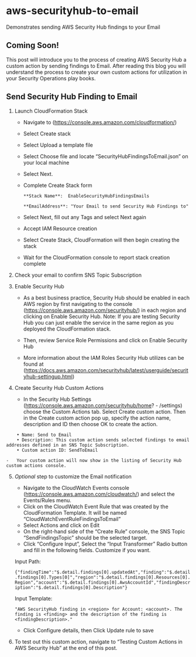 # aws-securityhub-to-email
Demonstrates sending AWS Security Hub findings to your Email 

## Coming Soon!
This post will introduce you to the process of creating AWS Security Hub a custom action by sending findings to Email.  After reading this blog you will understand the process to create your own custom actions for utilization in your Security Operations play books.

## Send Security Hub Finding to Email

1.	Launch CloudFormation Stack 
    -	Navigate to (https://console.aws.amazon.com/cloudformation/)
    -	Select Create stack
    -	Select Upload a template file
    -	Select Choose file and locate “SecurityHubFindingsToEmail.json” on your local machine
    -	Select Next.
    -	Complete Create Stack form

            **Stack Name**:  EnableSecurityHubFindingsEmails
    
            **EmailAddress**: "Your Email to send Security Hub Findings to"

    -	Select Next, fill out any Tags and select Next again
    -	Accept IAM Resource creation
    -	Select Create Stack, CloudFormation will then begin creating the stack
    -	Wait for the CloudFormation console to report stack creation complete

2.	Check your email to confirm SNS Topic Subscription
3.	Enable Security Hub 
    -	As a  best business practice, Security Hub should be enabled in each AWS region by first navigating to the console (https://console.aws.amazon.com/securityhub/) in each region and clicking on Enable Security Hub. Note: If you are testing Security Hub you can just enable the service in the same region as you deployed the CloudFormation stack.
    -	Then, review Service Role Permissions and click on Enable Security Hub

    -	More information about the IAM Roles Security Hub utilizes can be found at (https://docs.aws.amazon.com/securityhub/latest/userguide/securityhub-settingup.html)

4.	Create Security Hub Custom Actions
    -	In the Security Hub Settings (https://console.aws.amazon.com/securityhub/home? - /settings) choose the Custom Actions tab. Select Create custom action. Then in the Create custom action pop up, specify the action name, description and ID then choose OK to create the action.

```    
    • Name: Send to Email
    • Description: This custom action sends selected findings to email addresses defined in an SNS Topic Subscription.
    • Custom action ID: SendToEmail
```

    -	Your custom action will now show in the listing of Security Hub custom actions console.

5.	*Optional* step to customize the Email notification
    -	Navigate to the CloudWatch Events console (https://console.aws.amazon.com/cloudwatch/) and select the Events/Rules menu.
    -	Click on the CloudWatch Event Rule that was created by the CloudFormation Template. It will be named “CloudWatchEventRuleFindingsToEmail”
    -	Select Actions and click on Edit
    -	On the right-hand side of the “Create Rule” console, the SNS Topic “SendFindingsTopic” should be the selected target.
    -	Click “Configure Input”, Select the “Input Transformer” Radio button and fill in the following fields. Customize if you want.

    Input Path: 

    `{"findingTime":"$.detail.findings[0].updatedAt","finding":"$.detail.findings[0].Types[0]","region":"$.detail.findings[0].Resources[0].Region","account":"$.detail.findings[0].AwsAccountId","findingDescription":"$.detail.findings[0].Description"}`

    Input Template: 

    `"AWS SecurityHub finding in <region> for Account: <account>. The finding is <finding> and the description of the finding is <findingDescription>."`

    -	Click Configure details, then Click Update rule to save

6.	To test out this custom action, navigate to “Testing Custom Actions in AWS Security Hub” at the end of this post.
